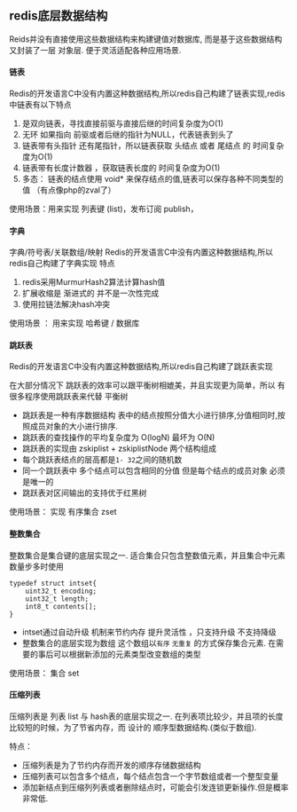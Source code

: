 ## redis底层数据结构

Reids并没有直接使用这些数据结构来构建键值对数据库,
而是基于这些数据结构又封装了一层 对象层. 便于灵活适配各种应用场景.

#### 链表

Redis的开发语言C中没有内置这种数据结构,所以redis自己构建了链表实现,redis中链表有以下特点

 1. 是双向链表，寻找直接前驱与直接后继的时间复杂度为O(1)
 1. 无环  如果指向 前驱或者后继的指针为NULL，代表链表到头了
 1. 链表带有头指针 还有尾指针，所以链表获取 头结点 或者 尾结点 的 时间复杂度为O(1)
 1. 链表带有长度计数器 ，获取链表长度的 时间复杂度为O(1)
 1. 多态： 链表的结点使用 void* 来保存结点的值,链表可以保存各种不同类型的值 （有点像php的zval了）
 
使用场景：用来实现 列表键 (list)，发布订阅 publish， 
 
####  字典 

字典/符号表/关联数组/映射
Redis的开发语言C中没有内置这种数据结构,所以redis自己构建了字典实现
特点

 1. redis采用MurmurHash2算法计算hash值
 1. 扩展收缩是 渐进式的 并不是一次性完成
 1. 使用拉链法解决hash冲突

使用场景 ： 用来实现 哈希键 / 数据库 

#### 跳跃表

Redis的开发语言C中没有内置这种数据结构,所以redis自己构建了跳跃表实现

在大部分情况下 跳跃表的效率可以跟平衡树相媲美，并且实现更为简单，所以 有很多程序使用跳跃表来代替 平衡树 

 - 跳跃表是一种有序数据结构  表中的结点按照分值大小进行排序,分值相同时,按照成员对象的大小进行排序. 
 - 跳跃表的查找操作的平均复杂度为 O(logN) 最坏为 O(N)
 - 跳跃表的实现由 zskiplist + zskiplistNode 两个结构组成 
 - 每个跳跃表结点的层高都是`1- 32`之间的随机数
 - 同一个跳跃表中 多个结点可以包含相同的分值 但是每个结点的成员对象 必须是唯一的
 - 跳跃表对区间输出的支持优于红黑树
 
使用场景： 实现 有序集合 zset

#### 整数集合

整数集合是集合键的底层实现之一. 适合集合只包含整数值元素，并且集合中元素数量步多时使用

    typedef struct intset{
        uint32_t encoding;
        uint32_t length;
        int8_t contents[];
    } 

 - intset通过自动升级 机制来节约内存 提升灵活性 ，只支持升级 不支持降级
 - 整数集合的底层实现为数组 这个数组以`有序` `无重复` 的方式保存集合元素. 在需要的事后可以根据新添加的元素类型改变数组的类型 
 
使用场景： 集合 set  

#### 压缩列表

压缩列表是 列表 list  与  hash表的底层实现之一. 在列表项比较少，并且项的长度比较短的时候，为了节省内存，而
设计的 顺序型数据结构.(类似于数组).

特点：
    
 - 压缩列表是为了节约内存而开发的顺序存储数据结构
 - 压缩列表可以包含多个结点，每个结点包含一个字节数组或者一个整型变量
 - 添加新结点到压缩列列表或者删除结点时，可能会引发连锁更新操作.但是概率非常低.